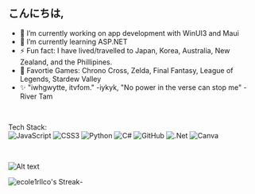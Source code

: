 ## こんにちは,

- 🔭 I’m currently working on app development with WinUI3 and Maui
- 🌱 I’m currently learning ASP.NET
- ⚡ Fun fact: I have lived/travelled to Japan, Korea, Australia, New Zealand, and the Phillipines.
- 💞️ Favortie Games: Chrono Cross, Zelda, Final Fantasy, League of Legends, Stardew Valley
- ✨ "iwhgwytte, itvfom." -iykyk, "No power in the verse can stop me" -River Tam

<br>

Tech Stack:
<br>
![JavaScript](https://img.shields.io/badge/javascript-%23323330.svg?style=for-the-badge&logo=javascript&logoColor=%23F7DF1E) ![CSS3](https://img.shields.io/badge/css3-%231572B6.svg?style=for-the-badge&logo=css3&logoColor=white) ![Python](https://img.shields.io/badge/python-3670A0?style=for-the-badge&logo=python&logoColor=ffdd54) ![C#](https://img.shields.io/badge/c%23-%23239120.svg?style=for-the-badge&logo=csharp&logoColor=white) ![GitHub](https://img.shields.io/badge/github-%23121011.svg?style=for-the-badge&logo=github&logoColor=white) ![.Net](https://img.shields.io/badge/.NET-5C2D91?style=for-the-badge&logo=.net&logoColor=white)  ![Canva](https://img.shields.io/badge/Canva%20-%20%23292929?style=for-the-badge&logo=canva&logoColor=%#00C4CC)


<br>

![Alt text](https://spotify-recently-played-readme.vercel.app/api?user=22vjbo3qfflrsxontchtp22iq)

![ecole1rllco's Streak](https://github-readme-streak-stats.herokuapp.com/?user=ecole1rllco&theme=chartreuse-dark&hide_border=true)-

<!--
- 👯 I’m looking to collaborate on ...
- 🤔 I’m looking for help with ...
- 💬 Ask me about ...
- 📫 How to reach me: ...
- 😄 Pronouns: 
- ⚡ Fun fact: ...
-->

